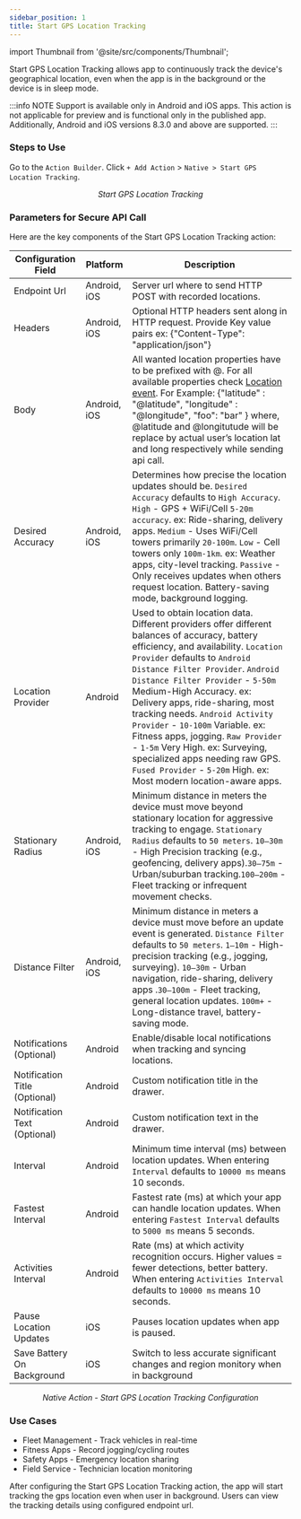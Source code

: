 ```yaml
---
sidebar_position: 1
title: Start GPS Location Tracking
---
```


import Thumbnail from '@site/src/components/Thumbnail';

Start GPS Location Tracking allows app to continuously track the device's geographical location, even when the app is in the background or the device is in sleep mode.

:::info NOTE
Support is available only in Android and iOS apps. This action is not applicable for preview and is functional only in the published app. Additionally, Android and iOS versions 8.3.0 and above are supported.
:::

### Steps to Use 

 Go to the `Action Builder`. Click `+ Add Action` > `Native > Start GPS Location Tracking`.

<figure>
<Thumbnail src="/img/reference/actionflow-blocks/start-gps-location-tracking/start-gps-location-tracking.png" alt="Start GPS Location Tracking" />
<figcaption align='center'><i>Start GPS Location Tracking</i></figcaption>
</figure>



### Parameters for Secure API Call

Here are the key components of the Start GPS Location Tracking action:

| Configuration Field         | Platform | Description                                                                                                                                       |
|----------------------------|----------|---------------------------------------------------------------------------------------------------------------------------------------------------|
| Endpoint Url               | Android, iOS     | Server url where to send HTTP POST with recorded locations.                                                                                      |
| Headers                    | Android, iOS     | Optional HTTP headers sent along in HTTP request. Provide Key value pairs ex: {"Content-Type": "application/json"}                              |
| Body                       | Android, iOS     | All wanted location properties have to be prefixed with @. For all available properties check [Location event](https://haylltd.github.io/cordova-background-geolocation-plugin/events#location-event). For Example: {"latitude" : "@latitude", "longitude" : "@longitude", "foo": "bar" } where, @latitude and @longitutude will be replace by actual user’s location lat and long respectively while sending api call.                    |
| Desired Accuracy           | Android, iOS     | Determines how precise the location updates should be. `Desired Accuracy` defaults to `High Accuracy`. `High` - GPS + WiFi/Cell `5-20m accuracy`. ex: Ride-sharing, delivery apps. `Medium` - Uses WiFi/Cell towers primarily `20-100m`. `Low` - Cell towers only `100m-1km`. ex: Weather apps, city-level tracking. `Passive` - Only receives updates when others request location. Battery-saving mode, background logging.|
| Location Provider          | Android  | Used to obtain location data. Different providers offer different balances of accuracy, battery efficiency, and availability. `Location Provider` defaults to `Android Distance Filter Provider`.  `Android Distance Filter Provider` - `5-50m` Medium-High Accuracy. ex: Delivery apps, ride-sharing, most tracking needs. `Android Activity Provider` - `10-100m` Variable. ex: Fitness apps, jogging. `Raw Provider` - `1-5m` Very High. ex: Surveying, specialized apps needing raw GPS. `Fused Provider` - `5-20m` High. ex: Most modern location-aware apps.                  |
| Stationary Radius          | Android, iOS     | Minimum distance in meters the device must move beyond stationary location for aggressive tracking to engage. `Stationary Radius` defaults to `50 meters`. `10–30m` - High Precision tracking (e.g., geofencing, delivery apps).`30–75m` - Urban/suburban tracking.`100–200m` - Fleet tracking or infrequent movement checks.                                  |
| Distance Filter            | Android, iOS     | Minimum distance in meters a device must move before an update event is generated. `Distance Filter` defaults to `50 meters`. `1–10m` - High-precision tracking (e.g., jogging, surveying). `10–30m` - Urban navigation, ride-sharing, delivery apps .`30–100m` - Fleet tracking, general location updates. `100m+` - Long-distance travel, battery-saving mode.                                                               |
| Notifications (Optional)             | Android  | Enable/disable local notifications when tracking and syncing locations.                                                                          |
| Notification Title (Optional)        | Android  | Custom notification title in the drawer.                                                                                                         |
| Notification Text (Optional)         | Android  | Custom notification text in the drawer.                                                                                                          |
| Interval                   | Android  | Minimum time interval (ms) between location updates.  When entering `Interval` defaults to `10000 ms` means 10 seconds.                                                                                             |
| Fastest Interval           | Android  | Fastest rate (ms) at which your app can handle location updates. When entering `Fastest Interval` defaults to `5000 ms` means 5 seconds.                                                                                |
| Activities Interval        | Android  | Rate (ms) at which activity recognition occurs. Higher values = fewer detections, better battery. When entering `Activities Interval` defaults to `10000 ms` means 10 seconds.                                                |
| Pause Location Updates     | iOS      | Pauses location updates when app is paused.                                                                                                      |
| Save Battery On Background | iOS      | Switch to less accurate significant changes and region monitory when in background                                                     |


<figure>
<Thumbnail src="/img/reference/actionflow-blocks/start-gps-location-tracking/start-gps-config.png" alt="Start GPS Location Tracking Configuration" />
<figcaption align='center'><i>Native Action - Start GPS Location Tracking Configuration</i></figcaption>
</figure>


### Use Cases
 * Fleet Management - Track vehicles in real-time
 * Fitness Apps - Record jogging/cycling routes
 * Safety Apps - Emergency location sharing
 * Field Service - Technician location monitoring

After configuring the Start GPS Location Tracking action, the app will start tracking the gps location even when user in background. Users can
view the tracking details using configured endpoint url.
